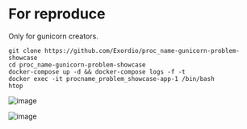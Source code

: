 # For reproduce

Only for gunicorn creators.

```
git clone https://github.com/Exordio/proc_name-gunicorn-problem-showcase
cd proc_name-gunicorn-problem-showcase
docker-compose up -d && docker-compose logs -f -t
docker exec -it procname_problem_showcase-app-1 /bin/bash
htop
```

![image](https://github.com/Exordio/proc_name-gunicorn-problem-showcase/assets/45700369/c7e97890-edcb-4263-a562-9831883437df)

![image](https://github.com/Exordio/proc_name-gunicorn-problem-showcase/assets/45700369/4a91b4eb-af38-48e7-ae3e-a56d66791978)
